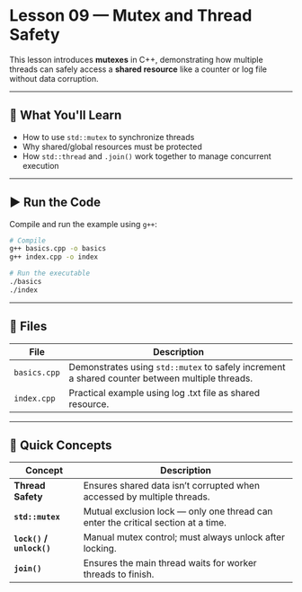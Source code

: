 # Lesson 09 — Mutex and Thread Safety

This lesson introduces **mutexes** in C++, demonstrating how multiple threads can safely access a **shared resource** like a counter or log file without data corruption.

---

## 🔹 What You'll Learn
- How to use `std::mutex` to synchronize threads  
- Why shared/global resources must be protected  
- How `std::thread` and `.join()` work together to manage concurrent execution  

---

## ▶️ Run the Code

Compile and run the example using `g++`:

```bash
# Compile
g++ basics.cpp -o basics
g++ index.cpp -o index

# Run the executable
./basics
./index
```

---

## 📁 Files
| File | Description |
|------|--------------|
| `basics.cpp` | Demonstrates using `std::mutex` to safely increment a shared counter between multiple threads. |
| `index.cpp`  | Practical example using log .txt file as shared resource. |

---

## 🧠 Quick Concepts
| Concept | Description |
|----------|-------------|
| **Thread Safety** | Ensures shared data isn’t corrupted when accessed by multiple threads. |
| **`std::mutex`** | Mutual exclusion lock — only one thread can enter the critical section at a time. |
| **`lock()` / `unlock()`** | Manual mutex control; must always unlock after locking. |
| **`join()`** | Ensures the main thread waits for worker threads to finish. |
